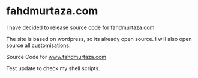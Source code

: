 fahdmurtaza.com
===============

I have decided to release source code for fahdmurtaza.com

The site is based on wordpress, so its already open source. I will also open source all customisations. 

Source Code for www.fahdmurtaza.com 

Test update to check my shell scripts. 
